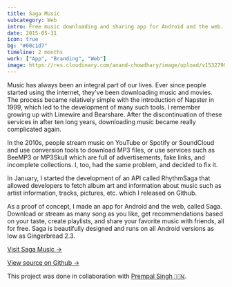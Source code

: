 ```yaml
---
title: Saga Music
subcategory: Web
intro: Free music downloading and sharing app for Android and the web. Over 100,000 downloads. Shut down in 2016.
date: 2015-05-31
icon: true
bg: "#00c1d7"
timeline: 2 months
work: ["App", "Branding", "Web"]
image: https://res.cloudinary.com/anand-chowdhary/image/upload/v1532799285/portfolio/saga-music_2x.png
---
```


Music has always been an integral part of our lives. Ever since people started using the internet, they've been downloading music and movies. The process became relatively simple with the introduction of Napster in 1999, which led to the development of many such tools. I remember growing up with Limewire and Bearshare. After the discontinuation of these services in after ten long years, downloading music became really complicated again.

In the 2010s, people stream music on YouTube or Spotify or SoundCloud and use conversion tools to download MP3 files, or use services such as BeeMP3 or MP3Skull which are full of advertisements, fake links, and incomplete collections. I, too, had the same problem, and decided to fix it.

In January, I started the development of an API called RhythmSaga that allowed developers to fetch album art and information about music such as artist information, tracks, pictures, etc. which I released on Github.

As a proof of concept, I made an app for Android and the web, called Saga. Download or stream as many song as you like, get recommendations based on your taste, create playlists, and share your favorite music with friends, all for free. Saga is beautifully designed and runs on all Android versions as low as Gingerbread 2.3.

[Visit Saga Music &rarr;](https://anandchowdhary.github.io/saga-music)

[View source on Github &rarr;](https://github.com/AnandChowdhary/saga-android)

<div class="two-images">
	<div><img alt="" src="/images/projects/saga-music/2.jpg"></div>
	<div><img alt="" src="/images/projects/saga-music/1.jpg"></div>
</div>
<div class="two-images">
	<div><img alt="" src="/images/projects/saga-music/4.jpg"></div>
	<div><img alt="" src="/images/projects/saga-music/3.jpg"></div>
</div>
<div class="two-images">
	<div><img alt="" src="/images/projects/saga-music/5.jpg"></div>
	<div><img alt="" src="/images/projects/saga-music/6.jpg"></div>
</div>
<div class="three-images">
	<div><img alt="" src="/images/projects/saga-music/7.jpg"></div>
	<div><img alt="" src="/images/projects/saga-music/8.png"></div>
	<div><img alt="" src="/images/projects/saga-music/9.png"></div>
</div>

<footer>This project was done in collaboration with <a href="https://github.com/prempalsingh">Prempal Singh 🇮🇳</a>.</footer>